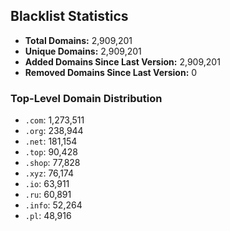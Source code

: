 ## Blacklist Statistics

- **Total Domains:** 2,909,201
- **Unique Domains:** 2,909,201
- **Added Domains Since Last Version:** 2,909,201
- **Removed Domains Since Last Version:** 0

### Top-Level Domain Distribution

-  `.com`: 1,273,511
-  `.org`: 238,944
-  `.net`: 181,154
-  `.top`: 90,428
-  `.shop`: 77,828
-  `.xyz`: 76,174
-  `.io`: 63,911
-  `.ru`: 60,891
-  `.info`: 52,264
-  `.pl`: 48,916
